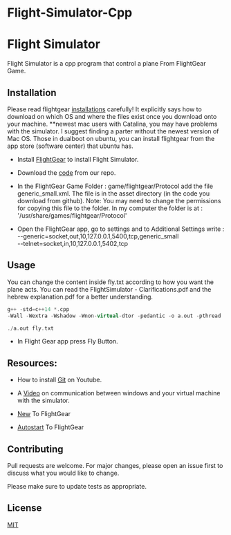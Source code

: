 # Flight-Simulator-Cpp
# Flight Simulator

Flight Simulator is a cpp program that control a plane From FlightGear Game.

## Installation
Please read flightgear [installations](https://www.flightgear.org/download/main-program/) carefully! It explicitly says how to download on which OS and where the files exist once you download onto your machine.
**newest mac users with Catalina, you may have problems with the simulator. I suggest finding a parter without the newest version of Mac OS. Those in dualboot on ubuntu, you can install flightgear from the app store (software center) that ubuntu has.


- Install [FlightGear](https://sourceforge.net/projects/flightgear/files/) to install Flight Simulator.

- Download the [code](https://github.com/benazoulaydev/Flight-Simulator-Cpp/archive/master.zip) from our repo.

- In the FlightGear Game Folder : game/flightgear/Protocol
add the file generic_small.xml. The file is in the asset directory (in the code you download from github). 
Note: You may need to change the permissions for copying this file to the folder. In my computer the folder is at : '/usr/share/games/flightgear/Protocol' 

- Open the FlightGear app, go to settings and to Additional Settings write : 
--generic=socket,out,10,127.0.0.1,5400,tcp,generic_small   
--telnet=socket,in,10,127.0.0.1,5402,tcp

## Usage
You can change the content inside fly.txt according to how you want the plane acts.
You can read the FlightSimulator - Clarifications.pdf and the hebrew explanation.pdf for a better understanding.
```cpp
g++ -std=c++14 *.cpp 
-Wall -Wextra -Wshadow -Wnon-virtual-dtor -pedantic -o a.out -pthread 

./a.out fly.txt
```
- In Flight Gear app press Fly Button.


## Resources:
- How to install [Git](https://www.youtube.com/watch?v=SWYqp7iY_Tc) on Youtube.

- A [Video](https://drive.google.com/file/d/1Hn2pse_LFLGliL5lF6xQm9vHV6xEAYSg/view) on communication between windows and your virtual machine with the simulator.

- [New](http://wiki.flightgear.org/New_to_FlightGear) To FlightGear

- [Autostart](http://wiki.flightgear.org/Autostart) To FlightGear


## Contributing
Pull requests are welcome. For major changes, please open an issue first to discuss what you would like to change.

Please make sure to update tests as appropriate.



## License
[MIT](https://choosealicense.com/licenses/mit/)

